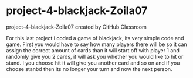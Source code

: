 # project-4-blackjack-Zoila07
project-4-blackjack-Zoila07 created by GitHub Classroom

For this last project i coded a game of blackjack, its very simple code and game. First you would have to 
say how many players there will be so it can assign the correct amount of cards than it will start off with 
player 1 and randomly give you 2 cards, it will ask you whether you would like to hit or stand. I you choose hit 
it will give you another card and so on and if you choose stanbd then its no longer your turn and now the next person.
